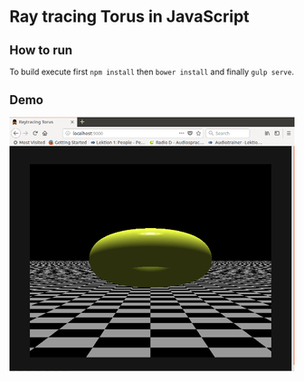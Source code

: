 
# Ray tracing Torus in JavaScript

## How to run

To build execute first `npm install` then `bower install` and finally `gulp serve`.

## Demo

![Animated GIF with demo](demo.gif)